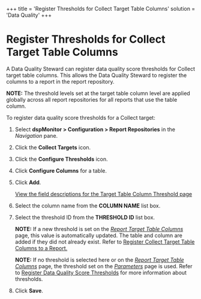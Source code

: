 +++
title = 'Register Thresholds for Collect Target Table Columns'
solution = 'Data Quality'
+++

# Register Thresholds for Collect Target Table Columns

A Data Quality Steward can register data quality score thresholds for
Collect target table columns. This allows the Data Quality Steward to
register the columns to a report in the report repository.

**NOTE:** The threshold levels set at the target table column level are
applied globally across all report repositories for all reports that use
the table column.

To register data quality score thresholds for a Collect target:

1.  Select **dspMonitor \> Configuration \> Report Repositories** in the
    *Navigation* pane.

2.  Click the **Collect Targets** icon.

3.  Click the **Configure Thresholds** icon.

4.  Click **Configure Columns** for a table.

5.  Click **Add**.
    
    [View the field descriptions for the Target Table Column Threshold
    page](../Page_Desc/Target_Table_Column_Threshold)

6.  Select the column name from the **COLUMN NAME** list box.

7.  Select the threshold ID from the **THRESHOLD ID** list box.
    
    **NOTE:** If a new threshold is set on the *[Report Target Table
    Columns](../Page_Desc/Report_Target_Table_Columns)* page, this
    value is automatically updated. The table and column are added if
    they did not already exist. Refer to [Register Collect Target Table
    Columns to a
    Report.](Register_Collect_Target_Table_Columns_to_a_Report)
    
    **NOTE:** If no threshold is selected here or on the *[Report Target
    Table Columns](../Page_Desc/Report_Target_Table_Columns)* page,
    the threshold set on the *[Parameters](../Page_Desc/Parameters)*
    page is used. Refer to [Register Data Quality Score
    Thresholds](Populate_Configuration_Tables#Register_Data_Quality_Score_Thresholds)
    for more information about thresholds.

8.  Click **Save**.
